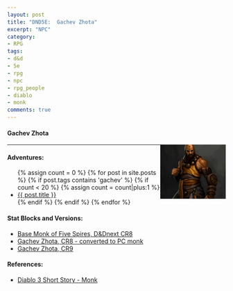 ```yaml
---
layout: post
title: "DND5E:  Gachev Zhota"
excerpt: "NPC"
category:
- RPG
tags:
- d&d
- 5e
- rpg
- npc
- rpg_people
- diablo
- monk
comments: true
---
```


#### Gachev Zhota

<a href="http://img3.mmo.mmo4arab.com/news/2011/01/31/co/co/3.jpg"><img src="/images/dnd/gachev.jpg" style="float: right; height: auto; width: 30%"></a>

----

#### Adventures:

<ul class="posts">
{% assign count = 0 %}
{% for post in site.posts %}
  {% if post.tags contains 'gachev' %}
    {% if count < 20 %}
      {% assign count = count|plus:1 %}
      <div class="post_info">
        <li>
          <a href="{{ post.url }}">{{ post.title }}</a>
        </li>
      </div>
    {% endif %}
  {% endif %}
{% endfor %}
</ul>

#### Stat Blocks and Versions:

- [Base Monk of Five Spires, D&Dnext CR8](https://imgur.com/HIvPzSj)
- [Gachev Zhota, CR8 - converted to PC monk](https://homebrewery.naturalcrit.com/share/rkZIkZLB7X)
- [Gachev Zhota, CR9](https://homebrewery.naturalcrit.com/share/rJgEFlF7m)

#### References:

- [Diablo 3 Short Story - Monk](https://us.diablo3.com/en/game/lore/short-story/monk/)